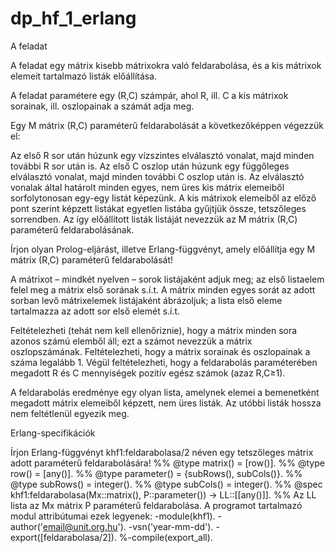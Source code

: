 # dp_hf_1_erlang

A feladat

A feladat egy mátrix kisebb mátrixokra való feldarabolása, és a kis mátrixok elemeit tartalmazó listák előállítása.

A feladat paramétere egy (R,C) számpár, ahol R, ill. C a kis mátrixok sorainak, ill. oszlopainak a számát adja meg.

Egy M mátrix (R,C) paraméterű feldarabolását a következőképpen végezzük el:

Az első R sor után húzunk egy vízszintes elválasztó vonalat, majd minden további R sor után is.
Az első C oszlop után húzunk egy függőleges elválasztó vonalat, majd minden további C oszlop után is.
Az elválasztó vonalak által határolt minden egyes, nem üres kis mátrix elemeiből sorfolytonosan egy-egy listát képezünk.
A kis mátrixok elemeiből az előző pont szerint képzett listákat egyetlen listába gyűjtjük össze, tetszőleges sorrendben.
Az így előállított listák listáját nevezzük az M mátrix (R,C) paraméterű feldarabolásának.

Írjon olyan Prolog-eljárást, illetve Erlang-függvényt, amely előállítja egy M mátrix (R,C) paraméterű feldarabolását!

A mátrixot – mindkét nyelven – sorok listájaként adjuk meg; az első listaelem felel meg a mátrix első sorának s.í.t. A mátrix minden egyes sorát az adott sorban levő mátrixelemek listájaként ábrázoljuk; a lista első eleme tartalmazza az adott sor első elemét s.í.t.

Feltételezheti (tehát nem kell ellenőriznie), hogy a mátrix minden sora azonos számú elemből áll; ezt a számot nevezzük a mátrix oszlopszámának. Feltételezheti, hogy a mátrix sorainak és oszlopainak a száma legalább 1. Végül feltételezheti, hogy a feldarabolás paraméterében megadott R és C mennyiségek pozitív egész számok (azaz R,C≥1).

A feldarabolás eredménye egy olyan lista, amelynek elemei a bemenetként megadott mátrix elemeiből képzett, nem üres listák. Az utóbbi listák hossza nem feltétlenül egyezik meg.

Erlang-specifikációk

Írjon Erlang-függvényt khf1:feldarabolasa/2 néven egy tetszőleges mátrix adott paraméterű feldarabolására!
%% @type matrix() = [row()].
%% @type row() = [any()].
%% @type parameter() = {subRows(), subCols()}.
%% @type subRows() = integer().
%% @type subCols() = integer().
%% @spec khf1:feldarabolasa(Mx::matrix(), P::parameter()) -> LL::[[any()]].
%%   Az LL lista az Mx mátrix P paraméterű feldarabolása.
A programot tartalmazó modul attribútumai ezek legyenek:
-module(khf1).
-author('email@unit.org.hu').
-vsn('year-mm-dd').
-export([feldarabolasa/2]).
%-compile(export_all).
